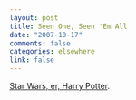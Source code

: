 ```yaml
--- 
layout: post
title: Seen One, Seen 'Em All
date: "2007-10-17"
comments: false
categories: elsewhere
link: false
---
```

<a href="http://i.thefairest.info/funniest_thumbs/QaDdYu.jpeg" title="Luke Potter or Harry Skywalker">Star Wars, er, Harry Potter</a>.
